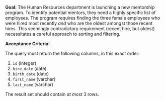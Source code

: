 **Goal:** The Human Resources department is launching a new mentorship program. To identify potential mentors, they need a highly specific list of employees. The program requires finding the three female employees who were hired most recently _and_ who are the oldest amongst those recent hires. This seemingly contradictory requirement (recent hire, but oldest) necessitates a careful approach to sorting and filtering.

**Acceptance Criteria:**

The query must return the following columns, in this exact order:

1.  `id` (integer)
2.  `hire_date` (date)
3.  `birth_date` (date)
4.  `first_name` (varchar)
5.  `last_name` (varchar)

The result set should contain _at most_ 3 rows.
